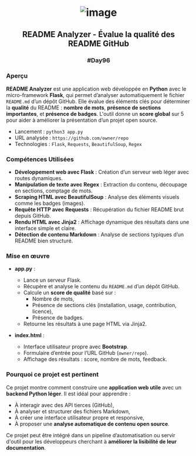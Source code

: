 # <p align="center"> ![image](https://github.com/user-attachments/assets/973b6d5f-7202-4b73-a622-498e2766e50b) </p>

## <p align="center"> README Analyzer - Évalue la qualité des README GitHub </p>

### <p align="center"> #Day96 </p>

### Aperçu

**README Analyzer** est une application web développée en **Python** avec le micro-framework **Flask**, qui permet d’analyser automatiquement le fichier `README.md` d’un dépôt GitHub. Elle évalue des éléments clés pour déterminer la **qualité** du README : **nombre de mots**, **présence de sections importantes**, et **présence de badges**. L'outil donne un **score global** sur 5 pour aider à améliorer la présentation d’un projet open source.

- Lancement : `python3 app.py`
- URL analysée : `https://github.com/owner/repo`
- Technologies : `Flask`, `Requests`, `BeautifulSoup`, `Regex`

### Compétences Utilisées

- **Développement web avec Flask** : Création d’un serveur web léger avec routes dynamiques.
- **Manipulation de texte avec Regex** : Extraction du contenu, découpage en sections, comptage de mots.
- **Scraping HTML avec BeautifulSoup** : Analyse des éléments visuels comme les badges (images).
- **Requête HTTP avec Requests** : Récupération du fichier README brut depuis GitHub.
- **Rendu HTML avec Jinja2** : Affichage dynamique des résultats dans une interface simple et claire.
- **Détection de contenu Markdown** : Analyse de sections typiques d’un README bien structuré.

### Mise en œuvre

- **app.py** :
  - Lance un serveur Flask.
  - Récupère et analyse le contenu du `README.md` d’un dépôt GitHub.
  - Calcule un **score de qualité** basé sur :
    - Nombre de mots,
    - Présence de sections clés (installation, usage, contribution, licence),
    - Présence de badges.
  - Retourne les résultats à une page HTML via Jinja2.

- **index.html** :
  - Interface utilisateur propre avec **Bootstrap**.
  - Formulaire d’entrée pour l’URL GitHub (`owner/repo`).
  - Affichage des résultats : score, nombre de mots, feedback.

### Pourquoi ce projet est pertinent

Ce projet montre comment construire une **application web utile** avec un **backend Python léger**. Il est idéal pour apprendre :

- À interagir avec des API tierces (GitHub),
- À analyser et structurer des fichiers Markdown,
- À créer une interface utilisateur propre et responsive,
- À proposer une **analyse automatique de contenu open source**.

Ce projet peut être intégré dans un pipeline d’automatisation ou servir d'outil pour les développeurs cherchant à **améliorer la lisibilité de leur documentation**.

##